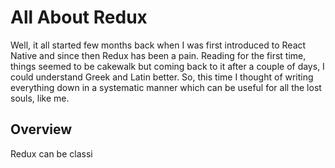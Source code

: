 # All About Redux

Well, it all started few months back when I was first introduced to React Native and since then Redux has been a pain. Reading for the first time, things seemed to be cakewalk but coming back to it after a couple of days, I could understand Greek and Latin better. So, this time I thought of writing everything down in a systematic manner which can be useful for all the lost souls, like me.

## Overview

Redux can be classi
<!--stackedit_data:
eyJoaXN0b3J5IjpbMjQ2OTc5OTI1XX0=
-->